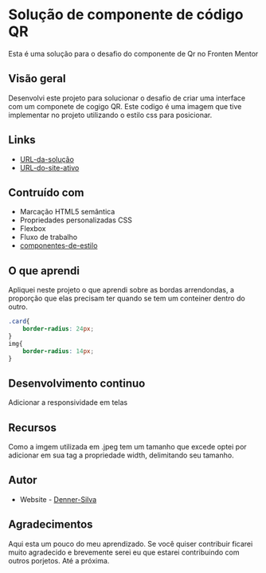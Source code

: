 # Solução de componente de código QR

Esta é uma solução para o desafio do componente de Qr no Fronten Mentor

## Visão geral

Desenvolvi este projeto para solucionar o desafio de criar uma interface com um componete de cogigo QR. Este codigo é uma imagem que tive implementar no projeto utilizando o estilo css para posicionar.

## Links

- [URL-da-solução]()
- [URL-do-site-ativo]()

## Contruído com

- Marcação HTML5 semântica
- Propriedades personalizadas CSS
- Flexbox
- Fluxo de trabalho
- [componentes-de-estilo]('https://fonts.googleapis.com/css2?family=Roboto+Mono:ital@0;1&display=swap')

## O que aprendi

Apliquei neste projeto o que aprendi sobre as bordas arrendondas, a proporção que elas precisam ter quando se tem um conteiner dentro do outro.

```css
.card{
    border-radius: 24px;
}
img{
    border-radius: 14px;
}
```

## Desenvolvimento continuo

Adicionar a responsividade em telas

## Recursos

Como a imgem utilizada em .jpeg tem um tamanho que excede optei por adicionar em sua tag a propriedade width, delimitando seu tamanho.

## Autor

- Website - [Denner-Silva]()

## Agradecimentos

Aqui esta um pouco do meu aprendizado. Se você quiser contribuir ficarei muito agradecido e brevemente serei eu que estarei contribuindo com outros porjetos. Até a próxima.